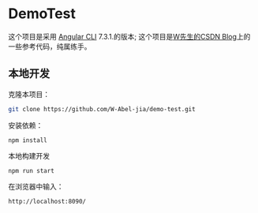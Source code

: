 # DemoTest

这个项目是采用 [Angular CLI](https://github.com/angular/angular-cli) 7.3.1.的版本;
这个项目是[W先生的CSDN Blog](https://blog.csdn.net/wjyyhhxit)上的一些参考代码，纯属练手。

## 本地开发

克隆本项目：
```bash
git clone https://github.com/W-Abel-jia/demo-test.git
```
安装依赖：
```
npm install
```
本地构建开发
```
npm run start
```
在浏览器中输入：
```
http://localhost:8090/
```
